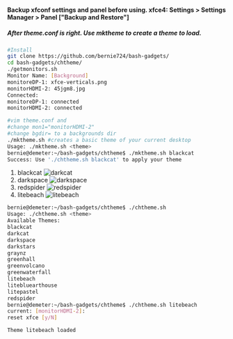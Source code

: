 #### Backup xfconf settings and panel before using. xfce4: Settings > Settings Manager > Panel ["Backup and Restore"]
##### After theme.conf is right. Use mktheme to create a theme to load.
```sh
#Install
git clone https://github.com/bernie724/bash-gadgets/
cd bash-gadgets/chtheme/
./getmonitors.sh 
Monitor Name: [Background] 
monitoreDP-1: xfce-verticals.png
monitorHDMI-2: 45jgm8.jpg
Connected: 
monitoreDP-1: connected
monitorHDMI-2: connected

#vim theme.conf and 
#change mon1="monitorHDMI-2" 
#change bgdir= to a backgrounds dir
./mktheme.sh #creates a basic theme of your current desktop
Usage: ./mktheme.sh <theme>
bernie@demeter:~/bash-gadgets/chtheme$ ./mktheme.sh blackcat
Success: Use './chtheme.sh blackcat' to apply your theme
```

1. blackcat
![darkcat](https://user-images.githubusercontent.com/20193396/234690865-b1d6e9b8-86db-4181-9037-be2acccf3d9b.png)
2. darkspace
![darkspace](https://user-images.githubusercontent.com/20193396/234690950-666134c7-96ef-4f1f-b4ac-8c9287593333.png)
3. redspider 
![redspider](https://user-images.githubusercontent.com/20193396/234690971-84c14d03-faaa-46ad-b91d-09027f4f6444.png)
4. litebeach
![litebeach](https://user-images.githubusercontent.com/20193396/234691109-3f7712b5-eacb-4452-bdd2-cefbd523d58d.png)

```sh
bernie@demeter:~/bash-gadgets/chtheme$ ./chtheme.sh 
Usage: ./chtheme.sh <theme>
Available Themes: 
blackcat
darkcat
darkspace
darkstars
graynz
greenhall
greenvolcano
greenwaterfall
litebeach
litebluearthouse
litepastel
redspider
bernie@demeter:~/bash-gadgets/chtheme$ ./chtheme.sh litebeach
current: [monitorHDMI-2]: 
reset xfce [y/N] 

Theme litebeach loaded
```
